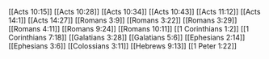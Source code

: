[[Acts 10:15]]
[[Acts 10:28]]
[[Acts 10:34]]
[[Acts 10:43]]
[[Acts 11:12]]
[[Acts 14:1]]
[[Acts 14:27]]
[[Romans 3:9]]
[[Romans 3:22]]
[[Romans 3:29]]
[[Romans 4:11]]
[[Romans 9:24]]
[[Romans 10:11]]
[[1 Corinthians 1:2]]
[[1 Corinthians 7:18]]
[[Galatians 3:28]]
[[Galatians 5:6]]
[[Ephesians 2:14]]
[[Ephesians 3:6]]
[[Colossians 3:11]]
[[Hebrews 9:13]]
[[1 Peter 1:22]]
